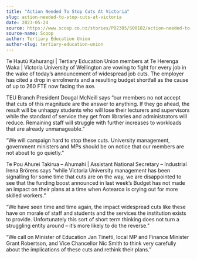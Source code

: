 ```yaml
---
title: "Action Needed To Stop Cuts At Victoria"
slug: action-needed-to-stop-cuts-at-victoria
date: 2023-05-24
source: https://www.scoop.co.nz/stories/PO2305/S00182/action-needed-to-stop-cuts-at-victoria.htm
source-name: Scoop
author: Tertiary Education Union
author-slug: tertiary-education-union
---
```


<p>Te Hautū Kahurangi | Tertiary Education Union members at
Te Herenga Waka | Victoria University of Wellington are
vowing to fight for every job in the wake of today’s
announcement of widespread job cuts. The employer has cited
a drop in enrolments and a resulting budget shortfall as the
cause of up to 260 FTE now facing the axe.</p>

<p>TEU Branch
President Dougal McNeill says “our members no not accept
that cuts of this magnitude are the answer to anything. If
they go ahead, the result will be unhappy students who will
lose their lecturers and supervisors while the standard of
service they get from libraries and administrators will
reduce. Remaining staff will struggle with further increases
to workloads that are already unmanageable.”</p>

<p>“We
will campaign hard to stop these cuts. University
management, government ministers and MPs should be on notice
that our members are not about to go quietly.”</p>

<p>Te
Pou Ahurei Takirua – Ahumahi | Assistant National
Secretary – Industrial Irena Brörens says “while
Victoria University management has been signalling for some
time that cuts are on the way, we are disappointed to see
that the funding boost announced in last week’s Budget has
not made an impact on their plans at a time when Aotearoa is
crying out for more skilled workers.”</p>

<p>“We have
seen time and time again, the impact widespread cuts like
these have on morale of staff and students and the services
the institution exists to provide. Unfortunately this sort
of short term thinking does not turn a struggling entity
around – it’s more likely to do the
reverse."</p>

<p>“We call on Minister of Education Jan
Tinetti, local MP and Finance Minister Grant Robertson, and
Vice Chancellor Nic Smith to think very carefully about the
implications of these cuts and rethink their
plans.”</p>


